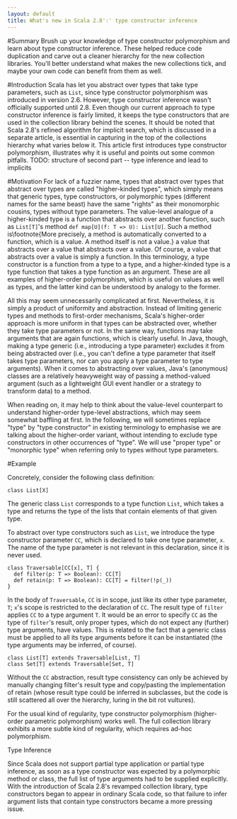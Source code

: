 ```yaml
---
layout: default
title: What's new in Scala 2.8':' type constructor inference
---
```


<script src="/files/highlight.pack.js"></script> 
<script> 
hljs.tabReplace = '    ';
hljs.initHighlightingOnLoad();
</script> 
  
<!-- %% 17 september -->

#Summary
Brush up your knowledge of type constructor polymorphism and learn about type constructor inference. These helped reduce code duplication and carve out a cleaner hierarchy for the new collection libraries. You'll better understand what makes the new collections tick, and maybe your own code can benefit from them as well.

#Introduction
Scala has let you abstract over types that take type parameters, such as `List`, since type constructor polymorphism was introduced in version 2.6.
However, type constructor inference wasn't officially supported until 2.8. Even though our current approach to type constructor inference is fairly limited, it keeps the type constructors that are used in the collection library behind the scenes. It should be noted that Scala 2.8's refined algorithm for implicit search, which is discussed in a separate article, is essential in capturing in the top of the collections hierarchy what varies below it. This article first introduces type constructor polymorphism, illustrates why it is useful and points out some common pitfalls. TODO: structure of second part -- type inference and lead to implicits

<!-- % what is type constructor polymorphism and what is it good for? -->

#Motivation
For lack of a fuzzier name, types that abstract over types that abstract over types are called "higher-kinded types", which simply means that generic types, type constructors, or polymorphic types (different names for the same beast) have the same "rights" as their monomorphic cousins, types without type parameters. The value-level analogue of a higher-kinded type is a function that abstracts over another function, such as `List[T]`'s method `def map[U](f: T => U): List[U]`. Such a method is\footnote{More precisely, a method is automatically converted to a function, which is a value. A method itself is not a value.} a value that abstracts over a value that abstracts over a value. Of course, a value that abstracts over a value is simply a function. In this terminology, a type constructor is a function from a type to a type, and a higher-kinded type is a type function that takes a type function as an argument. These are all examples of higher-order polymorphism, which is useful on values as well as types, and the latter kind can be understood by analogy to the former.

All this may seem unnecessarily complicated at first. Nevertheless, it is simply a product of uniformity and abstraction. Instead of limiting generic types and methods to first-order mechanisms, Scala's higher-order approach is more uniform in that types can be abstracted over, whether they take type parameters or not. In the same way, functions may take arguments that are again functions, which is clearly useful. In Java, though, making a type generic (i.e., introducing a type parameter) excludes it from being abstracted over (i.e., you can't define a type parameter that itself takes type parameters, nor can you apply a type parameter to type arguments). When it comes to abstracting over values, Java's (anonymous) classes are a relatively heavyweight way of passing a method-valued argument (such as a lightweight GUI event handler or a strategy to transform data) to a method.

When reading on, it may help to think about the value-level counterpart to understand higher-order type-level abstractions, which may seem somewhat baffling at first. In the following, we will sometimes replace "type" by "type constructor" in existing terminology to emphasise we are talking about the higher-order variant, without intending to exclude type constructors in other occurrences of "type". We will use "proper type" or "monorphic type" when referring only to types without type parameters.

#Example
<!-- % TODO: everything below: -->
Concretely, consider the following class definition:

    class List[X]

The generic class `List` corresponds to a type function `List`, which takes a type and returns the type of the lists that contain elements of that given type.

To abstract over type constructors such as `List`, we introduce the type constructor parameter `CC`, which is declared to take one type parameter, `x`.
The name of the type parameter is not relevant in this declaration, since it is never used.

    class Traversable[CC[x], T] {
      def filter(p: T => Boolean): CC[T]
      def retain(p: T => Boolean): CC[T] = filter(!p(_))
    }

In the body of `Traversable`, `CC` is in scope, just like its other type parameter, `T`; `x`'s scope is restricted to the declaration of `CC`.
The result type of `filter` applies `CC` to a type argument `T`.
It would be an error to specify `CC` as the type of `filter`'s result, only proper types, which do not expect any (further) type arguments, have values.
This is related to the fact that a generic class must be applied to all its type arguments before it can be instantiated (the type arguments may be inferred, of course).


    class List[T] extends Traversable[List, T]
    class Set[T] extends Traversable[Set, T]



Without the `CC` abstraction, result type consistency can only be achieved by manually changing filter's result type and copy/pasting the implementation of retain (whose result type could be inferred in subclasses, but the code is still scattered all over the hierarchy, luring in the bit rot vultures).

For the usual kind of regularity, type constructor polymorphism (higher-order parametric polymorphism) works well. The full collection library exhibits a more subtle kind of regularity, which requires ad-hoc polymorphism.

<!-- % advanced topics -->
Type Inference

<!-- % use in collection library, implicit search supplies the ad-hoc polymorphism, while type constructor polymorphism aids in scrapping boilerplate that involves generic types -->

<!-- %% inference:  -->
Since Scala does not support partial type application or partial type inference, as soon as a type constructor was expected by a polymorphic method or class, the full list of type arguments had to be supplied explicitly.
With the introduction of Scala 2.8's revamped collection library, type constructors began to appear in ordinary Scala code, so that failure to infer argument lists that contain type constructors became a more pressing issue. 

<!-- % syntax of types, scope of higher-order type parameters, conceptual syntax of kinds
% kind inference
% kind conformance

% common pitfalls
% CC[_] <: Traversable[_] -->
